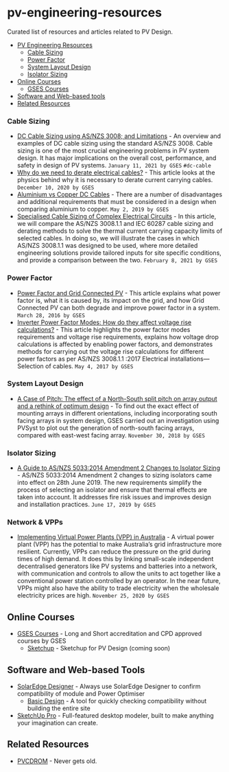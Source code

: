 # pv-engineering-resources

Curated list of resources and articles related to PV Design.

-   [PV Engineering Resources](#pv-engineering-resources)
    -   [Cable Sizing](#cable-sizing)
    -   [Power Factor](#power-factor)
    -   [System Layout Design](#system-layout-design)
    -   [Isolator Sizing](#isolator-sizing)
-   [Online Courses](#online-courses)
    -   [GSES Courses](#gses-courses)
-   [Software and Web-based tools](#software-and-web-based-tools)
-   [Related Resources](#related-resources)

### Cable Sizing

*   [DC Cable Sizing using AS/NZS 3008; and Limitations](https://www.gses.com.au/dc-cable-sizing-using-as-nzs-3008/) - An overview and examples of DC cable sizing using the standard AS/NZS 3008. Cable sizing is one of the most crucial engineering problems in PV system design. It has major implications on the overall cost, performance, and safety in design of PV systems. `January 11, 2021 by GSES` `#dc-cable` 
*   [Why do we need to derate electrical cables?](https://www.gses.com.au/why-do-we-need-to-derate-electrical-cables/) - This article looks at the physics behind why it is necessary to derate current carrying cables. `December 10, 2020 by GSES` 
*   [Aluminium vs Copper DC Cables](https://www.gses.com.au/aluminium-vs-copper-dc-cables/) - There are a number of disadvantages and additional requirements that must be considered in a design when comparing aluminium to copper. `May 2, 2019 by GSES`
*   [Specialised Cable Sizing of Complex Electrical Circuits](https://www.gses.com.au/specialised-cable-sizing-of-complex-electrical-circuits-as-nzs-3008-as-nzs-3008-1-1/) - In this article, we will compare the AS/NZS 3008.1.1 and IEC 60287 cable sizing and derating methods to solve the thermal current carrying capacity limits of selected cables. In doing so, we will illustrate the cases in which AS/NZS 3008.1.1 was designed to be used, where more detailed engineering solutions provide tailored inputs for site specific conditions, and provide a comparison between the two. `February 8, 2021 by GSES`

### Power Factor

*   [Power Factor and Grid Connected PV](https://www.gses.com.au/wp-content/uploads/2016/03/GSES_powerfactor-110316.pdf) - This article explains what power factor is, what it is caused by, its impact on the grid, and how Grid Connected PV can both degrade and improve power factor in a system. `March 28, 2016 by GSES`
*   [Inverter Power Factor Modes: How do they affect voltage rise calculations?](https://www.gses.com.au/inverter-power-factor-modes/) - This article highlights the power factor modes requirements and voltage rise requirements, explains how voltage drop calculations is affected by enabling power factors, and demonstrates methods for carrying out the voltage rise calculations for different power factors as per AS/NZS 3008.1.1 :2017 Electrical installations—Selection of cables. `May 4, 2017 by GSES`

### System Layout Design

*   [A Case of Pitch: The effect of a North-South split pitch on array output and a rethink of optimum design](https://www.gses.com.au/a-case-of-pitch/) - To find out the exact effect of mounting arrays in different orientations, including incorporating south facing arrays in system design, GSES carried out an investigation using PVSyst to plot out the generation of north-south facing arrays, compared with east-west facing array. `November 30, 2018 by GSES`

### Isolator Sizing

*   [A Guide to AS/NZS 5033:2014 Amendment 2 Changes to Isolator Sizing](https://www.gses.com.au/a-guide-to-as-nzs-50332014-amendment-2-changes-to-isolator-sizing/) - AS/NZS 5033:2014 Amendment 2 changes to sizing isolators came into effect on 28th June 2019. The new requirements simplify the process of selecting an isolator and ensure that thermal effects are taken into account. It addresses fire risk issues and improves design and installation practices. `June 17, 2019 by GSES`

### Network & VPPs

*   [Implementing Virtual Power Plants (VPP) in Australia](https://www.gses.com.au/implementing-virtual-power-plants-vpp-in-australia/) - A virtual power plant (VPP) has the potential to make Australia’s grid infrastructure more resilient. Currently, VPPs can reduce the pressure on the grid during times of high demand. It does this by linking small-scale independent decentralised generators like PV systems and batteries into a network, with communication and controls to allow the units to act together like a conventional power station controlled by an operator. In the near future, VPPs might also have the ability to trade electricity when the wholesale electricity prices are high. `November 25, 2020 by GSES`

## Online Courses

*   [GSES Courses](http://gses.com.au/) - Long and Short accreditation and CPD approved courses by GSES
    -   [Sketchup](https://www.gses.com.au/training-courses/upcoming-courses/) - Sketchup for PV Design (coming soon)


## Software and Web-based Tools

* [SolarEdge Designer](https://www.solaredge.com/products/installer-tools/designer#/) - Always use SolarEdge Designer to confirm compatibility of module and Power Optimiser
    -   [Basic Design](https://sitedesigner.solaredge.com/sites/basic-design) - A tool for quickly checking compatibility without building the entire site
* [SketchUp Pro](https://www.sketchup.com/products/sketchup-pro) - Full-featured desktop modeler, built to make anything your imagination can create.

## Related Resources

* [PVCDROM](https://www.pveducation.org/pvcdrom/welcome-to-pvcdrom) - Never gets old.
